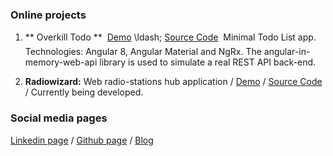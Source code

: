 ### Online projects

1. ** Overkill Todo ** &#150; [Demo](https://nperon.github.io/overkill-todo/) \ldash;  [Source Code](https://github.com/nperon/overkill-todo)  &#150; Minimal Todo List app. Technologies: Angular 8, Angular Material and NgRx. The angular-in-memory-web-api library is used to simulate a real REST API back-end. 

2. **Radiowizard:** Web radio-stations hub application / [Demo](https://nperon.github.io/radiowizard/) / [Source Code](https://github.com/nperon/radiowizard) / Currently being developed.


### Social media pages

[Linkedin page](https://www.linkedin.com/in/nicolas-peron-52b250140/) / [Github page](https://github.com/nperon) / [Blog](https://nperon.netlify.com)

